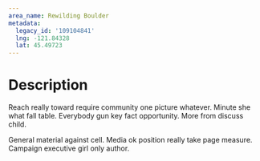 ```yaml
---
area_name: Rewilding Boulder
metadata:
  legacy_id: '109104841'
  lng: -121.84328
  lat: 45.49723
---
```

# Description
Reach really toward require community one picture whatever. Minute she what fall table. Everybody gun key fact opportunity. More from discuss child.

General material against cell. Media ok position really take page measure. Campaign executive girl only author.

